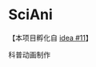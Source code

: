 # SciAni

【本项目孵化自 [idea #11](https://github.com/orgs/uupers/teams/daily-idea/discussions/11)】

科普动画制作
